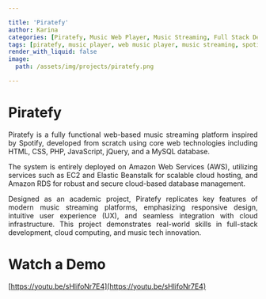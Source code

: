```yaml
---

title: 'Piratefy'
author: Karina
categories: [Piratefy, Music Web Player, Music Streaming, Full Stack Development, HTML5, CSS3, JavaScript, PHP, MySQL, jQuery, Bootstrap, AWS EC2, AWS Elastic Beanstalk, AWS RDS, Academic Project, Web Application, Spotify Clone, Web Development, Web Dev, Cloud Applications]
tags: [piratefy, music player, web music player, music streaming, spotify clone, html5, css3, javascript, php, mysql, jquery, bootstrap, aws, aws ec2, aws rds, elastic beanstalk, web development, full stack development, academic project, web dev, cloud applications, cloud-based music app]
render_with_liquid: false
image:
  path: /assets/img/projects/piratefy.png

---
```


# Piratefy

<p style="text-align: justify;">
Piratefy is a fully functional web-based music streaming platform inspired by Spotify, developed from scratch using core web technologies including HTML, CSS, PHP, JavaScript, jQuery, and a MySQL database. 
</p>

<p style="text-align: justify;">
The system is entirely deployed on Amazon Web Services (AWS), utilizing services such as EC2 and Elastic Beanstalk for scalable cloud hosting, and Amazon RDS for robust and secure cloud-based database management.
</p>

<p style="text-align: justify;">
Designed as an academic project, Piratefy replicates key features of modern music streaming platforms, emphasizing responsive design, intuitive user experience (UX), and seamless integration with cloud infrastructure. This project demonstrates real-world skills in full-stack development, cloud computing, and music tech innovation.
</p>

# Watch a Demo

[https://youtu.be/sHlifoNr7E4](https://youtu.be/sHlifoNr7E4)